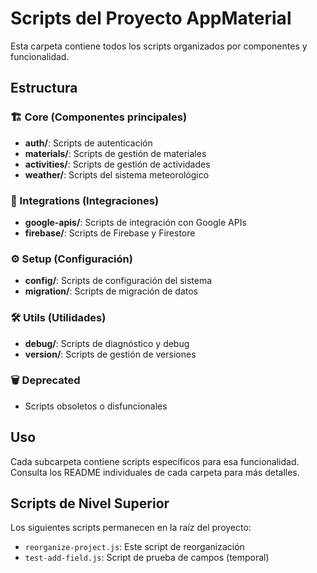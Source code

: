# Scripts del Proyecto AppMaterial

Esta carpeta contiene todos los scripts organizados por componentes y funcionalidad.

## Estructura

### 🏗️ Core (Componentes principales)
- **auth/**: Scripts de autenticación
- **materials/**: Scripts de gestión de materiales
- **activities/**: Scripts de gestión de actividades
- **weather/**: Scripts del sistema meteorológico

### 🔗 Integrations (Integraciones)
- **google-apis/**: Scripts de integración con Google APIs
- **firebase/**: Scripts de Firebase y Firestore

### ⚙️ Setup (Configuración)
- **config/**: Scripts de configuración del sistema
- **migration/**: Scripts de migración de datos

### 🛠️ Utils (Utilidades)
- **debug/**: Scripts de diagnóstico y debug
- **version/**: Scripts de gestión de versiones

### 🗑️ Deprecated
- Scripts obsoletos o disfuncionales

## Uso

Cada subcarpeta contiene scripts específicos para esa funcionalidad. Consulta los README individuales de cada carpeta para más detalles.

## Scripts de Nivel Superior

Los siguientes scripts permanecen en la raíz del proyecto:
- `reorganize-project.js`: Este script de reorganización
- `test-add-field.js`: Script de prueba de campos (temporal)
